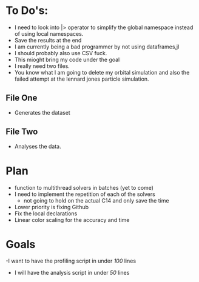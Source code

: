 # To Do's:
 - I need to look into |> operator to simplify the global namespace 
instead of using local namespaces.
 - Save the results at the end
 - I am currently being a bad programmer by not using dataframes,jl
 - I should probably also use CSV fuck.
 - This mioght bring my code under the goal
 - I really need two files. 
 - You know what I am going to delete my orbital simulation and also the
 failed attempt at the lennard jones particle simulation.

## File One
 - Generates the dataset 

## File Two 
 - Analyses the data. 

# Plan
 - function to multithread solvers in batches (yet to come)
 - I need to implement the repetition of each of the solvers
      - not going to hold on the actual C14 and only save the time
 - Lower priority is fixing Github 
 - Fix the local declarations
 - Linear color scaling for the accuracy and time  

# Goals
 -I want to have the profiling script in under _100_ lines 
 - I will have the analysis script in under _50_ lines



